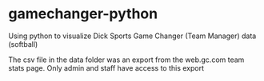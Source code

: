 # gamechanger-python
Using python to visualize Dick Sports Game Changer (Team Manager) data (softball)

The csv file in the data folder was an export from the web.gc.com team stats page. Only admin and staff have access to this export